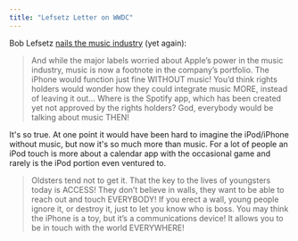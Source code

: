 ```yaml
---
title: "Lefsetz Letter on WWDC"
---
```

<p>Bob Lefsetz <a href="https://lefsetz.com/wordpress/index.php/archives/2009/06/08/wwdc/">nails the music industry</a> (yet again):</p>
<blockquote><p>And while the major labels worried about Apple’s power in the music industry, music is now a footnote in the company’s portfolio.  The iPhone would function just fine WITHOUT music!  You’d think rights holders would wonder how they could integrate music MORE, instead of leaving it out…  Where is the Spotify app, which has been created yet not approved by the rights holders?  God, everybody would be talking about music THEN!</p></blockquote>
<p>It's so true.  At one point it would have been hard to imagine the iPod/iPhone without music, but now it's so much more than music.  For a lot of people an iPod touch is more about a calendar app with the occasional game and rarely is the iPod portion even ventured to.</p>
<blockquote><p>Oldsters tend not to get it.  That the key to the lives of youngsters today is ACCESS!  They don’t believe in walls, they want to be able to reach out and touch EVERYBODY!  If you erect a wall, young people ignore it, or destroy it, just to let you know who is boss.  You may think the iPhone is a toy, but it’s a communications device!  It allows you to be in touch with the world EVERYWHERE!</p></blockquote>

